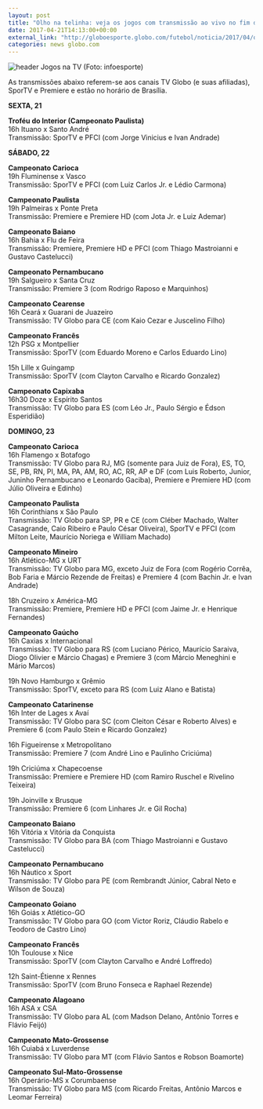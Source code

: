 ```yaml
---
layout: post
title: "Olho na telinha: veja os jogos com transmissão ao vivo no fim de semana"
date: 2017-04-21T14:13:00+00:00
external_link: "http://globoesporte.globo.com/futebol/noticia/2017/04/olho-na-telinha-veja-os-jogos-com-transmissao-ao-vivo-no-fim-de-semana.html"
categories: news globo.com
---
```

 ![header Jogos na TV (Foto: infoesporte)](http://s2.glbimg.com/qnuAu1qIFFpd2ICyfCdetEB9agI=/0x0:689x86/690x86/s.glbimg.com/es/ge/f/original/2015/03/10/header_jogos-na-tv_2.jpg "header Jogos na TV (Foto: infoesporte)")  

As transmissões abaixo referem-se aos canais TV Globo (e suas afiliadas), SporTV e Premiere e estão no horário de Brasília.  
  
**SEXTA, 21**

**Troféu do Interior (Campeonato Paulista)**  
16h Ituano x Santo André  
Transmissão: SporTV e PFCI (com Jorge Vinicius e Ivan Andrade)  
  
**SÁBADO, 22**

**Campeonato Carioca**  
19h Fluminense x Vasco  
Transmissão: SporTV e PFCI (com Luiz Carlos Jr. e Lédio Carmona)

**Campeonato Paulista**  
19h Palmeiras x Ponte Preta  
Transmissão: Premiere e Premiere HD (com Jota Jr. e Luiz Ademar)

**Campeonato Baiano**  
16h Bahia x Flu de Feira  
Transmissão: Premiere, Premiere HD e PFCI (com Thiago Mastroianni e Gustavo Castelucci)

**Campeonato Pernambucano**  
19h Salgueiro x Santa Cruz  
Transmissão: Premiere 3 (com Rodrigo Raposo e Marquinhos)

**Campeonato Cearense**  
16h Ceará x Guarani de Juazeiro  
Transmissão: TV Globo para CE (com Kaio Cezar e Juscelino Filho)

**Campeonato Francês**  
12h PSG x Montpellier  
Transmissão: SporTV (com Eduardo Moreno e Carlos Eduardo Lino)  
  
15h Lille x Guingamp  
Transmissão: SporTV (com Clayton Carvalho e Ricardo Gonzalez)  
  
**Campeonato Capixaba**  
16h30 Doze x Espírito Santos  
Transmissão: TV Globo para ES (com Léo Jr., Paulo Sérgio e Édson Esperidião)  
  
**DOMINGO, 23**

**Campeonato Carioca**  
16h Flamengo x Botafogo  
Transmissão: TV Globo para RJ, MG (somente para Juiz de Fora), ES, TO, SE, PB, RN, PI, MA, PA, AM, RO, AC, RR, AP e DF (com Luis Roberto, Junior, Juninho Pernambucano e Leonardo Gaciba), Premiere e Premiere HD (com Júlio Oliveira e Edinho)  
  
**Campeonato Paulista**  
16h Corinthians x São Paulo  
Transmissão: TV Globo para SP, PR e CE (com Cléber Machado, Walter Casagrande, Caio Ribeiro e Paulo César Oliveira), SporTV e PFCI (com Milton Leite, Maurício Noriega e William Machado)  
  
**Campeonato Mineiro**  
16h Atlético-MG x URT  
Transmissão: TV Globo para MG, exceto Juiz de Fora (com Rogério Corrêa, Bob Faria e Márcio Rezende de Freitas) e Premiere 4 (com Bachin Jr. e Ivan Andrade)

18h Cruzeiro x América-MG  
Transmissão: Premiere, Premiere HD e PFCI (com Jaime Jr. e Henrique Fernandes)  
  
**Campeonato Gaúcho**  
16h Caxias x Internacional  
Transmissão: TV Globo para RS (com Luciano Périco, Maurício Saraiva, Diogo Olivier e Márcio Chagas) e Premiere 3 (com Márcio Meneghini e Mário Marcos)  
  
19h Novo Hamburgo x Grêmio  
Transmissão: SporTV, exceto para RS (com Luiz Alano e Batista)  
  
**Campeonato Catarinense**  
16h Inter de Lages x Avaí  
Transmissão: TV Globo para SC (com Cleiton César e Roberto Alves) e Premiere 6 (com Paulo Stein e Ricardo Gonzalez)

16h Figueirense x Metropolitano  
Transmissão: Premiere 7 (com André Lino e Paulinho Criciúma)  
  
19h Criciúma x Chapecoense  
Transmissão: Premiere e Premiere HD (com Ramiro Ruschel e Rivelino Teixeira)

19h Joinville x Brusque  
Transmissão: Premiere 6 (com Linhares Jr. e Gil Rocha)  
  
**Campeonato Baiano**  
16h Vitória x Vitória da Conquista  
Transmissão: TV Globo para BA (com Thiago Mastroianni e Gustavo Castelucci)  
  
**Campeonato Pernambucano**  
16h Náutico x Sport  
Transmissão: TV Globo para PE (com Rembrandt Júnior, Cabral Neto e Wilson de Souza)  
  
**Campeonato Goiano**  
16h Goiás x Atlético-GO  
Transmissão: TV Globo para GO (com Victor Roriz, Cláudio Rabelo e Teodoro de Castro Lino)

**Campeonato Francês**  
10h Toulouse x Nice  
Transmissão: SporTV (com Clayton Carvalho e André Loffredo)  
  
12h Saint-Étienne x Rennes  
Transmissão: SporTV (com Bruno Fonseca e Raphael Rezende)

**Campeonato Alagoano**  
16h ASA x CSA  
Transmissão: TV Globo para AL (com Madson Delano, Antônio Torres e Flávio Feijó)  
  
**Campeonato Mato-Grossense**  
16h Cuiabá x Luverdense  
Transmissão: TV Globo para MT (com Flávio Santos e Robson Boamorte)

**Campeonato Sul-Mato-Grossense**  
16h Operário-MS x Corumbaense  
Transmissão: TV Globo para MS (com&nbsp;Ricardo Freitas,&nbsp;Antônio Marcos e Leomar Ferreira)


